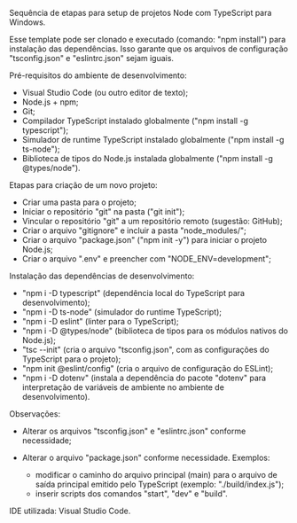 Sequência de etapas para setup de projetos Node com TypeScript para Windows.

Esse template pode ser clonado e executado (comando: "npm install") para instalação das dependências. Isso garante que os arquivos de configuração "tsconfig.json" e "eslintrc.json" sejam iguais.

Pré-requisitos do ambiente de desenvolvimento:

- Visual Studio Code (ou outro editor de texto);
- Node.js + npm;
- Git;
- Compilador TypeScript instalado globalmente ("npm install -g typescript");
- Simulador de runtime TypeScript instalado globalmente ("npm install -g ts-node");
- Biblioteca de tipos do Node.js instalada globalmente ("npm install -g @types/node").

Etapas para criação de um novo projeto:

- Criar uma pasta para o projeto;
- Iniciar o repositório "git" na pasta ("git init");
- Vincular o repositório "git" a um repositório remoto (sugestão: GitHub);
- Criar o arquivo "gitignore" e incluir a pasta "node_modules/";
- Criar o arquivo "package.json" ("npm init -y") para iniciar o projeto Node.js;
- Criar o arquivo ".env" e preencher com "NODE_ENV=development";

Instalação das dependências de desenvolvimento:

- "npm i -D typescript" (dependência local do TypeScript para desenvolvimento);
- "npm i -D ts-node" (simulador do runtime TypeScript);
- "npm i -D eslint" (linter para o TypeScript);
- "npm i -D @types/node" (biblioteca de tipos para os módulos nativos do Node.js);
- "tsc --init" (cria o arquivo "tsconfig.json", com as configurações do TypeScript para o projeto);
- "npm init @eslint/config" (cria o arquivo de configuração do ESLint);
- "npm i -D dotenv" (instala a dependência do pacote "dotenv" para interpretação de variáveis de ambiente no ambiente de desenvolvimento).

Observações:

- Alterar os arquivos "tsconfig.json" e "eslintrc.json" conforme necessidade;

- Alterar o arquivo "package.json" conforme necessidade. Exemplos:
  - modificar o caminho do arquivo principal (main) para o arquivo de saída principal emitido pelo TypeScript (exemplo: "./build/index.js");
  - inserir scripts dos comandos "start", "dev" e "build".
 
IDE utilizada: Visual Studio Code.
